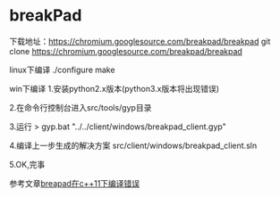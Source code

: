 # breakPad

下载地址：https://chromium.googlesource.com/breakpad/breakpad
git clone https://chromium.googlesource.com/breakpad/breakpad

linux下编译
 ./configure
  make
 
win下编译
1.安装python2.x版本(python3.x版本将出现错误)

2.在命令行控制台进入src/tools/gyp目录

3.运行 > gyp.bat "../../client/windows/breakpad_client.gyp"

4.编译上一步生成的解决方案 src/client/windows/breakpad_client.sln

5.OK,完事

参考文章[breapad在c++11下编译错误](http://blog.csdn.net/brook0344/article/details/25308653)
